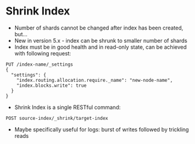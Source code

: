 # Shrink Index #

* Number of shards cannot be changed after index has been created, but...
* New in version 5.x - index can be shrunk to smaller number of shards
* Index must be in good health and in read-only state, can be achieved with following request:
```
PUT /index-name/_settings
{
  "settings": {
    "index.routing.allocation.require._name": "new-node-name", 
    "index.blocks.write": true 
  }
}
```
* Shrink Index is a single RESTful command:
```
POST source-index/_shrink/target-index
```
* Maybe specifically useful for logs: burst of writes followed by trickling reads
